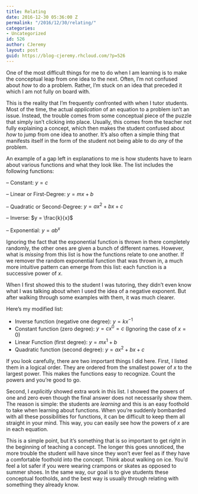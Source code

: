```yaml
---
title: Relating
date: 2016-12-30 05:36:00 Z
permalink: "/2016/12/30/relating/"
categories:
- Uncategorized
id: 526
author: CJeremy
layout: post
guid: https://blog-cjeremy.rhcloud.com/?p=526
---
```


One of the most difficult things for me to do when I am learning is to make the conceptual leap from one idea to the next. Often, I&#8217;m not confused about _how_ to do a problem. Rather, I&#8217;m stuck on an idea that preceded it which I am not fully on board with.

This is the reality that I&#8217;m frequently confronted with when I tutor students. Most of the time, the actual _application_ of an equation to a problem isn&#8217;t an issue. Instead, the trouble comes from some conceptual piece of the puzzle that simply isn&#8217;t clicking into place. Usually, this comes from the teacher not fully explaining a concept, which then makes the student confused about _how_ to jump from one idea to another. It&#8217;s also often a simple thing that manifests itself in the form of the student not being able to do _any_ of the problem.

An example of a gap left in explanations to me is how students have to learn about various functions and what they look like. The list includes the following functions:
  
&#8211; Constant: $y = c$
  
&#8211; Linear or First-Degree: $y = mx + b$
  
&#8211; Quadratic or Second-Degree: $y = ax^2+bx+c$
  
&#8211; Inverse: $y = \frac{k}{x}$
  
&#8211; Exponential: $y = ab^x$

Ignoring the fact that the exponential function is thrown in there completely randomly, the other ones are given a bunch of different names. However, what is _missing_ from this list is how the functions relate to one another. If we remover the random exponential function that was thrown in, a much more intuitive pattern can emerge from this list: each function is a successive power of $x$.

When I first showed this to the student I was tutoring, they didn&#8217;t even know what I was talking about when I used the idea of a negative exponent. But after walking through some examples with them, it was much clearer.

Here&#8217;s my modified list:

  * Inverse function (negative one degree): $y=kx^{-1}$
  * Constant function (zero degree): $y=cx^0=c$ (Ignoring the case of $x=0$)
  * Linear Function (first degree): $y=mx^1+b$
  * Quadratic function (second degree): $y=ax^2+bx+c$

If you look carefully, there are two important things I did here. First, I listed them in a logical order. They are ordered from the smallest power of $x$ to the largest power. This makes the functions easy to recognize. Count the powers and you&#8217;re good to go.

Second, I _explicitly_ showed extra work in this list. I showed the powers of one and zero even though the final answer does not necessarily show them. The reason is simple: the students are _learning_ and this is an easy foothold to take when learning about functions. When you&#8217;re suddenly bombarded with all these possibilities for functions, it can be difficult to keep them all straight in your mind. This way, you can easily see how the powers of $x$ are in each equation.

This is a simple point, but it&#8217;s something that is so important to get right in the beginning of teaching a concept. The longer this goes unnoticed, the more trouble the student will have since they won&#8217;t ever feel as if they have a comfortable foothold into the concept. Think about walking on ice. You&#8217;d feel a lot safer if you were wearing crampons or skates as opposed to summer shoes. In the same way, our goal is to give students these conceptual footholds, and the best way is usually through relating with something they already know.